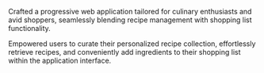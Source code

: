 Crafted a progressive web application tailored for culinary enthusiasts and avid shoppers, seamlessly blending recipe management with shopping list functionality.

Empowered users to curate their personalized recipe collection, effortlessly retrieve recipes, and conveniently add ingredients to their shopping list within the application interface.

